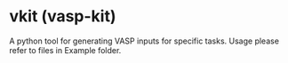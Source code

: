 # vkit (vasp-kit)
A python tool for generating VASP inputs for specific tasks.
Usage please refer to files in Example folder.
